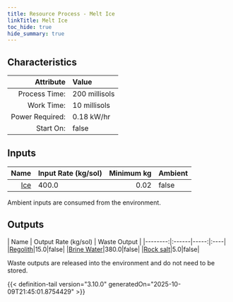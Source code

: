 ```yaml
---
title: Resource Process - Melt Ice
linkTitle: Melt Ice
toc_hide: true
hide_summary: true
---
```

<!-- This is generated by the MarsSim HelpGenertor, do not edit. -->

## Characteristics

| Attribute      | Value |
|--------:|:------|
|Process Time:|200 millisols|
|Work Time:|10 millisols|
|Power Required:|0.18 kW/hr|
|Start On:|false|

## Inputs
| Name      | Input Rate (kg/sol) | Minimum kg | Ambient |
|--------:|:------|-----:|:----|
|[Ice](/docs/definitions/resource/ice)|400.0|0.02|false|

Ambient inputs are consumed from the environment.

## Outputs
| Name      | Output Rate (kg/sol) | Waste Output |
|--------:|:------|-----:|:----|
|[Regolith](/docs/definitions/resource/regolith)|15.0|false|
|[Brine Water](/docs/definitions/resource/brine-water)|380.0|false|
|[Rock salt](/docs/definitions/resource/rock-salt)|5.0|false|

Waste outputs are released into the environment and do not need to be stored.


{{< definition-tail version="3.10.0" generatedOn="2025-10-09T21:45:01.8754429" >}}



